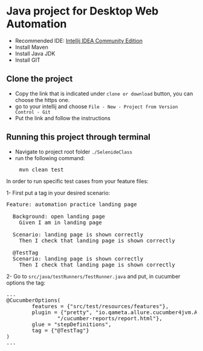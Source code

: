 # Java project for Desktop Web Automation

- Recommended IDE: [Intellij IDEA Community Edition](https://www.jetbrains.com/idea/download/)  
- Install Maven
- Install Java JDK
- Install GIT

## Clone the project

- Copy the link that is indicated under `clone or download` button, you can choose the https one.
- go to your intellij and choose `File - New - Project from Version Control - Git`
- Put the link and follow the instructions


## Running this project through terminal

- Navigate to project root folder `./SelenideClass`
- run the following command:
<pre>
    mvn clean test
</pre>

In order to run specific test cases from your feature files:

1- First put a tag in your desired scenario:
<pre>
Feature: automation practice landing page

  Background: open landing page
    Given I am in landing page

  Scenario: landing page is shown correctly
    Then I check that landing page is shown correctly
    
  @TestTag  
  Scenario: landing page is shown correctly
    Then I check that landing page is shown correctly
</pre>

2- Go to `src/java/testRunners/TestRunner.java` and put, in cucumber options the tag:

<pre>
...
@CucumberOptions(
        features = {"src/test/resources/features"},
        plugin = {"pretty", "io.qameta.allure.cucumber4jvm.AllureCucumber4Jvm", "html:target" +
                "/cucumber-reports/report.html"},
        glue = "stepDefinitions",
        tag = {"@TestTag"}
)
...
</pre>

